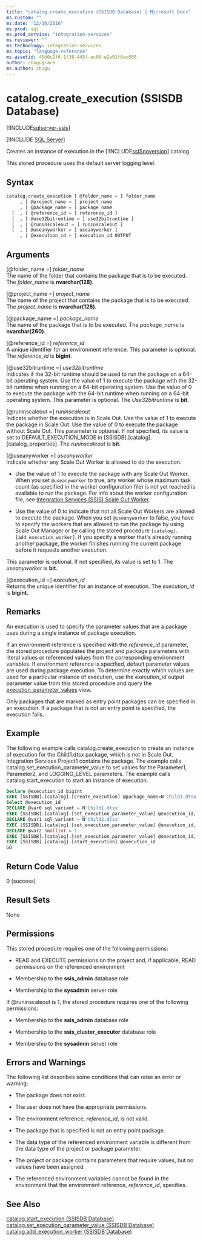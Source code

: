 ```yaml
---
title: "catalog.create_execution (SSISDB Database) | Microsoft Docs"
ms.custom: ""
ms.date: "12/16/2016"
ms.prod: sql
ms.prod_service: "integration-services"
ms.reviewer: ""
ms.technology: integration-services
ms.topic: "language-reference"
ms.assetid: 45d0c2f6-1f38-445f-ac06-e2a01f6ac600
author: chugugrace
ms.author: chugu
---
```

# catalog.create_execution (SSISDB Database)

[!INCLUDE[sqlserver-ssis](../../includes/applies-to-version/sqlserver-ssis.md)]


[!INCLUDE [SQL Server](../../includes/applies-to-version/sqlserver.md)]

  Creates an instance of execution in the [!INCLUDE[ssISnoversion](../../includes/ssisnoversion-md.md)] catalog.  
  
 This stored procedure uses the default server logging level.  
  
## Syntax  
  
```sql  
catalog.create_execution [ @folder_name = ] folder_name  
     , [ @project_name = ] project_name  
     , [ @package_name = ] package_name  
  [  , [ @reference_id = ] reference_id ]  
  [  , [ @use32bitruntime = ] use32bitruntime ] 
  [  , [ @runinscaleout = ] runinscaleout ]
  [  , [ @useanyworker = ] useanyworker ] 
     , [ @execution_id = ] execution_id OUTPUT  
```  
  
## Arguments  
 [@folder_name =] *folder_name*  
 The name of the folder that contains the package that is to be executed. The *folder_name* is **nvarchar(128)**.  
  
 [@project_name =] *project_name*  
 The name of the project that contains the package that is to be executed. The *project_name* is **nvarchar(128)**.  
  
 [@package_name =] *package_name*  
 The name of the package that is to be executed. The *package_name* is **nvarchar(260)**.  
  
 [@reference_id =] *reference_id*  
 A unique identifier for an environment reference. This parameter is optional. The *reference_id* is **bigint**.  
  
 [@use32bitruntime =] *use32bitruntime*  
 Indicates if the 32-bit runtime should be used to run the package on a 64-bit operating system. Use the value of 1 to execute the package with the 32-bit runtime when running on a 64-bit operating system. Use the value of 0 to execute the package with the 64-bit runtime when running on a 64-bit operating system. This parameter is optional. The *Use32bitruntime* is **bit**.  
 
 [@runinscaleout =] *runinscaleout*  
 Indicate whether the execution is in Scale Out. Use the value of 1 to execute the package in Scale Out. Use the value of 0 to execute the package without Scale Out. This parameter is optional. If not specified, its value is set to DEFAULT_EXECUTION_MODE in [SSISDB].[catalog].[catalog_properties]. The *runinscaleout* is **bit**. 
 
[@useanyworker =] *useanyworker*  
Indicate whether any Scale Out Worker is allowed to do the execution.

-   Use the value of 1 to execute the package with any Scale Out Worker. When you set `@useanyworker` to true, any worker whose maximum task count (as specified in the worker configuration file) is not yet reached is available to run the package. For info about the worker configuration file, see [Integration Services (SSIS) Scale Out Worker](../scale-out/integration-services-ssis-scale-out-worker.md).

-   Use the value of 0 to indicate that not all Scale Out Workers are allowed to execute the package. When you set `@useanyworker` to false, you have to specify the workers that are allowed to run the package by using Scale Out Manager or by calling the stored procedure `[catalog].[add_execution_worker]`. If you specify a worker that's already running another package, the worker finishes running the current package before it requests another execution.

This parameter is optional. If not specified, its value is set to 1. The *useanyworker* is **bit**. 
  
 [@execution_id =] *execution_id*  
 Returns the unique identifier for an instance of execution. The *execution_id* is **bigint**.  

  
## Remarks  
 An execution is used to specify the parameter values that are a package uses during a single instance of package execution.  
  
 If an environment reference is specified with the *reference_id* parameter, the stored procedure populates the project and package parameters with literal values or referenced values from the corresponding environment variables. If environment reference is specified, default parameter values are used during package execution. To determine exactly which values are used for a particular instance of execution, use the *execution_id* output parameter value from this stored procedure and query the [execution_parameter_values](../../integration-services/system-views/catalog-execution-parameter-values-ssisdb-database.md) view.  
  
 Only packages that are marked as entry point packages can be specified in an execution. If a package that is not an entry point is specified, the execution fails.  
  
## Example  
 The following example calls catalog.create_execution to create an instance of execution for the Child1.dtsx package, which is not in Scale Out. Integration Services Project1 contains the package. The example calls catalog.set_execution_parameter_value to set values for the Parameter1, Parameter2, and LOGGING_LEVEL parameters. The example calls catalog.start_execution to start an instance of execution.  
  
```sql  
Declare @execution_id bigint  
EXEC [SSISDB].[catalog].[create_execution] @package_name=N'Child1.dtsx', @execution_id=@execution_id OUTPUT, @folder_name=N'TestDeply4', @project_name=N'Integration Services Project1', @use32bitruntime=False, @reference_id=Null  
Select @execution_id  
DECLARE @var0 sql_variant = N'Child1.dtsx'  
EXEC [SSISDB].[catalog].[set_execution_parameter_value] @execution_id, @object_type=20, @parameter_name=N'Parameter1', @parameter_value=@var0  
DECLARE @var1 sql_variant = N'Child2.dtsx'  
EXEC [SSISDB].[catalog].[set_execution_parameter_value] @execution_id, @object_type=20, @parameter_name=N'Parameter2', @parameter_value=@var1  
DECLARE @var2 smallint = 1  
EXEC [SSISDB].[catalog].[set_execution_parameter_value] @execution_id, @object_type=50, @parameter_name=N'LOGGING_LEVEL', @parameter_value=@var2  
EXEC [SSISDB].[catalog].[start_execution] @execution_id  
GO  
```  
  
## Return Code Value  
 0 (success)  
  
## Result Sets  
 None  
  
## Permissions  
 This stored procedure requires one of the following permissions:  
  
-   READ and EXECUTE permissions on the project and, if applicable, READ permissions on the referenced environment  
  
-   Membership to the **ssis_admin** database role  
  
-   Membership to the **sysadmin** server role  

 If @runinscaleout is 1, the stored procedure requires one of the following permissions:
 
-   Membership to the **ssis_admin** database role

-   Membership to the **ssis_cluster_executor** database role

-   Membership to the **sysadmin** server role
  
## Errors and Warnings  
 The following list describes some conditions that can raise an error or warning:  
  
-   The package does not exist.  
  
-   The user does not have the appropriate permissions.  
  
-   The environment reference, *reference_id*, is not valid.  
  
-   The package that is specified is not an entry point package.  
  
-   The data type of the referenced environment variable is different from the data type of the project or package parameter.  
  
-   The project or package contains parameters that require values, but no values have been assigned.  
  
-   The referenced environment variables cannot be found in the environment that the environment reference, *reference_id*, specifies.  
  
## See Also  
 [catalog.start_execution &#40;SSISDB Database&#41;](../../integration-services/system-stored-procedures/catalog-start-execution-ssisdb-database.md)   
 [catalog.set_execution_parameter_value &#40;SSISDB Database&#41;](../../integration-services/system-stored-procedures/catalog-set-execution-parameter-value-ssisdb-database.md)  
 [catalog.add_execution_worker &#40;SSISDB Database&#41;](../../integration-services/system-stored-procedures/catalog-add-execution-worker-ssisdb-database.md)  
  
